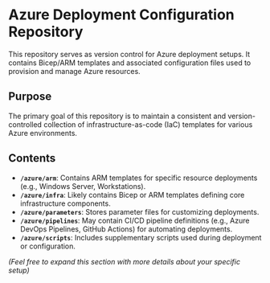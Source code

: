 # Azure Deployment Configuration Repository

This repository serves as version control for Azure deployment setups. It contains Bicep/ARM templates and associated configuration files used to provision and manage Azure resources.

## Purpose

The primary goal of this repository is to maintain a consistent and version-controlled collection of infrastructure-as-code (IaC) templates for various Azure environments.

## Contents

- **`/azure/arm`**: Contains ARM templates for specific resource deployments (e.g., Windows Server, Workstations).
- **`/azure/infra`**: Likely contains Bicep or ARM templates defining core infrastructure components.
- **`/azure/parameters`**: Stores parameter files for customizing deployments.
- **`/azure/pipelines`**: May contain CI/CD pipeline definitions (e.g., Azure DevOps Pipelines, GitHub Actions) for automating deployments.
- **`/azure/scripts`**: Includes supplementary scripts used during deployment or configuration.

_(Feel free to expand this section with more details about your specific setup)_
